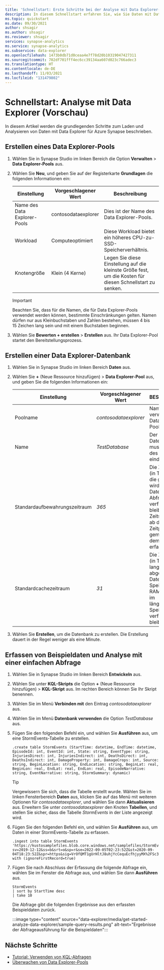```yaml
---
title: 'Schnellstart: Erste Schritte bei der Analyse mit Data Explorer-Pools (Vorschau)'
description: In diesem Schnellstart erfahren Sie, wie Sie Daten mit Data Explorer analysieren.
ms.topic: quickstart
ms.date: 09/30/2021
author: shsagir
ms.author: shsagir
ms.reviewer: shsagir
services: synapse-analytics
ms.service: synapse-analytics
ms.subservice: data-explorer
ms.openlocfilehash: 1473b0db71d0ceaa4e7f78d20b10319047427311
ms.sourcegitcommit: 702df701fff4ec6cc39134aa607d023c766adec3
ms.translationtype: HT
ms.contentlocale: de-DE
ms.lasthandoff: 11/03/2021
ms.locfileid: "131479802"
---
```

# <a name="quickstart-analyze-with-data-explorer-preview"></a>Schnellstart: Analyse mit Data Explorer (Vorschau)

In diesem Artikel werden die grundlegenden Schritte zum Laden und Analysieren von Daten mit Data Explorer für Azure Synapse beschrieben.

## <a name="create-a-data-explorer-pool"></a>Erstellen eines Data Explorer-Pools

1. Wählen Sie in Synapse Studio im linken Bereich die Option **Verwalten** > **Data Explorer-Pools** aus.
1. Wählen Sie **Neu**, und geben Sie auf der Registerkarte **Grundlagen** die folgenden Informationen ein:

    | Einstellung | Vorgeschlagener Wert | Beschreibung |
    |--|--|--|
    | Name des Data Explorer-Pools | contosodataexplorer | Dies ist der Name des Data Explorer-Pools. |
    | Workload | Computeoptimiert | Diese Workload bietet ein höheres CPU-zu-SSD-Speicherverhältnis. |
    | Knotengröße | Klein (4 Kerne) | Legen Sie diese Einstellung auf die kleinste Größe fest, um die Kosten für diesen Schnellstart zu senken. |

    > [!IMPORTANT]
    > Beachten Sie, dass für die Namen, die für Data Explorer-Pools verwendet werden können, bestimmte Einschränkungen gelten. Namen dürfen nur aus Kleinbuchstaben und Zahlen bestehen, müssen 4 bis 15 Zeichen lang sein und mit einem Buchstaben beginnen.

1. Wählen Sie **Bewerten + erstellen** > **Erstellen** aus. Ihr Data Explorer-Pool startet den Bereitstellungsprozess.

## <a name="create-a-data-explorer-database"></a>Erstellen einer Data Explorer-Datenbank

1. Wählen Sie in Synapse Studio im linken Bereich **Daten** aus.
1. Wählen Sie **&plus;** (Neue Ressource hinzufügen) > **Data Explorer-Pool** aus, und geben Sie die folgenden Informationen ein:

    | Einstellung | Vorgeschlagener Wert | BESCHREIBUNG |
    |--|--|--|
    | Poolname | *contosodataexplorer* | Name des zu verwendende Data Explorer-Pools |
    | Name | *TestDatabase* | Der Datenbankname muss innerhalb des Clusters eindeutig sein. |
    | Standardaufbewahrungszeitraum | *365* | Die Zeitspanne (in Tagen), für die garantiert wird, dass die Daten für Abfragen verfügbar bleiben. Die Zeitspanne wird ab dem Zeitpunkt gemessen, zu dem die Daten erfasst werden. |
    | Standardcachezeitraum | *31* | Die Zeitspanne (in Tagen), wie lange häufig abgefragte Daten im SSD-Speicher oder RAM (und nicht im längerfristigen Speicher) verfügbar bleiben. |

1. Wählen Sie **Erstellen**, um die Datenbank zu erstellen. Die Erstellung dauert in der Regel weniger als eine Minute.

## <a name="ingest-sample-data-and-analyze-with-a-simple-query"></a>Erfassen von Beispieldaten und Analyse mit einer einfachen Abfrage

1. Wählen Sie in Synapse Studio im linken Bereich **Entwickeln** aus.
1. Wählen Sie unter **KQL-Skripts** die Option **&plus;** (Neue Ressource hinzufügen) > **KQL-Skript** aus. Im rechten Bereich können Sie Ihr Skript benennen.
1. Wählen Sie im Menü **Verbinden mit** den Eintrag *contosodataexplorer* aus.
1. Wählen Sie im Menü **Datenbank verwenden** die Option *TestDatabase* aus.
1. Fügen Sie den folgenden Befehl ein, und wählen Sie **Ausführen** aus, um eine StormEvents-Tabelle zu erstellen.

    ```Kusto
    .create table StormEvents (StartTime: datetime, EndTime: datetime, EpisodeId: int, EventId: int, State: string, EventType: string, InjuriesDirect: int, InjuriesIndirect: int, DeathsDirect: int, DeathsIndirect: int, DamageProperty: int, DamageCrops: int, Source: string, BeginLocation: string, EndLocation: string, BeginLat: real, BeginLon: real, EndLat: real, EndLon: real, EpisodeNarrative: string, EventNarrative: string, StormSummary: dynamic)
    ```

    > [!TIP]
    > Vergewissern Sie sich, dass die Tabelle erstellt wurde. Wählen Sie im linken Fensterbereich **Daten** aus, klicken Sie auf das Menü mit weiteren Optionen für *contosodataexplorer*, und wählen Sie dann **Aktualisieren** aus. Erweitern Sie unter *contosodataexplorer* den Knoten **Tabellen**, und stellen Sie sicher, dass die Tabelle *StormEvents* in der Liste angezeigt wird.

1. Fügen Sie den folgenden Befehl ein, und wählen Sie **Ausführen** aus, um Daten in einer StormEvents-Tabelle zu erfassen.

    ```Kusto
    .ingest into table StormEvents 'https://kustosamplefiles.blob.core.windows.net/samplefiles/StormEvents.csv?sv=2019-12-12&ss=b&srt=o&sp=r&se=2022-09-05T02:23:52Z&st=2020-09-04T18:23:52Z&spr=https&sig=VrOfQMT1gUrHltJ8uhjYcCequEcfhjyyMX%2FSc3xsCy4%3D' with (ignoreFirstRecord=true)
    ```

1. Fügen Sie nach Abschluss der Erfassung die folgende Abfrage ein, wählen Sie im Fenster die Abfrage aus, und wählen Sie dann **Ausführen** aus.

    ```Kusto
    StormEvents
    | sort by StartTime desc
    | take 10
    ```

    Die Abfrage gibt die folgenden Ergebnisse aus den erfassten Beispieldaten zurück.

    :::image type="content" source="data-explorer/media/get-started-analyze-data-explorer/sample-query-results.png" alt-text="Ergebnisse der Abfrageausführung für die Beispieldaten":::

## <a name="next-steps"></a>Nächste Schritte

- [Tutorial: Verwenden von KQL-Abfragen](/azure/data-explorer/kusto/query/tutorial?context=/azure/synapse-analytics/context/context&pivots=synapse)
- [Überwachen von Data Explorer-Pools](data-explorer/data-explorer-monitor-pools.md)
